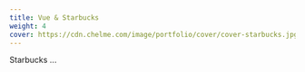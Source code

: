 ```yaml
---
title: Vue & Starbucks
weight: 4
cover: https://cdn.chelme.com/image/portfolio/cover/cover-starbucks.jpg
---
```


Starbucks ...
